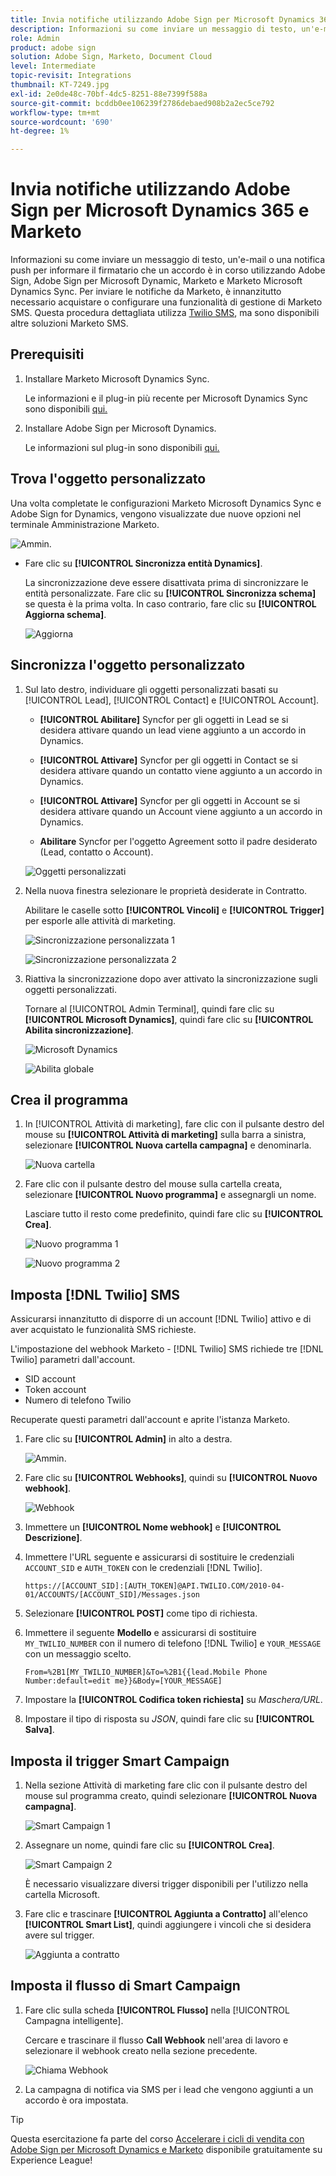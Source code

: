 ```yaml
---
title: Invia notifiche utilizzando Adobe Sign per Microsoft Dynamics 365 e Marketo
description: Informazioni su come inviare un messaggio di testo, un'e-mail o una notifica push per far sapere al firmatario che è in corso un accordo
role: Admin
product: adobe sign
solution: Adobe Sign, Marketo, Document Cloud
level: Intermediate
topic-revisit: Integrations
thumbnail: KT-7249.jpg
exl-id: 2e0de48c-70bf-4dc5-8251-88e7399f588a
source-git-commit: bcddb0ee106239f2786debaed908b2a2ec5ce792
workflow-type: tm+mt
source-wordcount: '690'
ht-degree: 1%

---
```


# Invia notifiche utilizzando Adobe Sign per Microsoft Dynamics 365 e Marketo

Informazioni su come inviare un messaggio di testo, un&#39;e-mail o una notifica push per informare il firmatario che un accordo è in corso utilizzando Adobe Sign, Adobe Sign per Microsoft Dynamic, Marketo e Marketo Microsoft Dynamics Sync. Per inviare le notifiche da Marketo, è innanzitutto necessario acquistare o configurare una funzionalità di gestione di Marketo SMS. Questa procedura dettagliata utilizza [Twilio SMS](https://launchpoint.marketo.com/twilio/twilio-sms-for-marketo/), ma sono disponibili altre soluzioni Marketo SMS.

## Prerequisiti

1. Installare Marketo Microsoft Dynamics Sync.

   Le informazioni e il plug-in più recente per Microsoft Dynamics Sync sono disponibili [qui.](https://experienceleague.adobe.com/docs/marketo/using/product-docs/crm-sync/microsoft-dynamics/marketo-plugin-releases-for-microsoft-dynamics.html)

1. Installare Adobe Sign per Microsoft Dynamics.

   Le informazioni sul plug-in sono disponibili [qui.](https://helpx.adobe.com/ca/sign/using/microsoft-dynamics-integration-installation-guide.html)

## Trova l&#39;oggetto personalizzato

Una volta completate le configurazioni Marketo Microsoft Dynamics Sync e Adobe Sign for Dynamics, vengono visualizzate due nuove opzioni nel terminale Amministrazione Marketo.

![Ammin.](assets/adminTerminal.png)

* Fare clic su **[!UICONTROL Sincronizza entità Dynamics]**.

   La sincronizzazione deve essere disattivata prima di sincronizzare le entità personalizzate. Fare clic su **[!UICONTROL Sincronizza schema]** se questa è la prima volta. In caso contrario, fare clic su **[!UICONTROL Aggiorna schema]**.

   ![Aggiorna](assets/refreshSchema.png)

## Sincronizza l&#39;oggetto personalizzato

1. Sul lato destro, individuare gli oggetti personalizzati basati su [!UICONTROL Lead], [!UICONTROL Contact] e [!UICONTROL Account].

   * **[!UICONTROL Abilitare]** Syncfor per gli oggetti in Lead se si desidera attivare quando un lead viene aggiunto a un accordo in Dynamics.

   * **[!UICONTROL Attivare]** Syncfor per gli oggetti in Contact se si desidera attivare quando un contatto viene aggiunto a un accordo in Dynamics.

   * **[!UICONTROL Attivare]** Syncfor per gli oggetti in Account se si desidera attivare quando un Account viene aggiunto a un accordo in Dynamics.

   * **Abilitare** Syncfor per l&#39;oggetto Agreement sotto il padre desiderato (Lead, contatto o Account).

   ![Oggetti personalizzati](assets/enableSyncDynamics.png)

1. Nella nuova finestra selezionare le proprietà desiderate in Contratto.

   Abilitare le caselle sotto **[!UICONTROL Vincoli]** e **[!UICONTROL Trigger]** per esporle alle attività di marketing.

   ![Sincronizzazione personalizzata 1](assets/entitySync1.png)

   ![Sincronizzazione personalizzata 2](assets/entitySync2.png)

1. Riattiva la sincronizzazione dopo aver attivato la sincronizzazione sugli oggetti personalizzati.

   Tornare al [!UICONTROL Admin Terminal], quindi fare clic su **[!UICONTROL Microsoft Dynamics]**, quindi fare clic su **[!UICONTROL Abilita sincronizzazione]**.

   ![Microsoft Dynamics](assets/microsoftDynamics.png)

   ![Abilita globale](assets/enableGlobalDynamics.png)

## Crea il programma

1. In [!UICONTROL Attività di marketing], fare clic con il pulsante destro del mouse su **[!UICONTROL Attività di marketing]** sulla barra a sinistra, selezionare **[!UICONTROL Nuova cartella campagna]** e denominarla.

   ![Nuova cartella](assets/newFolder.png)

1. Fare clic con il pulsante destro del mouse sulla cartella creata, selezionare **[!UICONTROL Nuovo programma]** e assegnargli un nome.

   Lasciare tutto il resto come predefinito, quindi fare clic su **[!UICONTROL Crea]**.

   ![Nuovo programma 1](assets/newProgram1.png)

   ![Nuovo programma 2](assets/newProgram2.png)

## Imposta [!DNL Twilio] SMS

Assicurarsi innanzitutto di disporre di un account [!DNL Twilio] attivo e di aver acquistato le funzionalità SMS richieste.

L&#39;impostazione del webhook Marketo - [!DNL Twilio] SMS richiede tre [!DNL Twilio] parametri dall&#39;account.

* SID account
* Token account
* Numero di telefono Twilio

Recuperate questi parametri dall&#39;account e aprite l&#39;istanza Marketo.

1. Fare clic su **[!UICONTROL Admin]** in alto a destra.

   ![Ammin.](assets/adminTab.png)

1. Fare clic su **[!UICONTROL Webhooks]**, quindi su **[!UICONTROL Nuovo webhook]**.

   ![Webhook](assets/webhooks.png)

1. Immettere un **[!UICONTROL Nome webhook]** e **[!UICONTROL Descrizione]**.

1. Immettere l&#39;URL seguente e assicurarsi di sostituire le credenziali `ACCOUNT_SID` e `AUTH_TOKEN` con le credenziali [!DNL Twilio].

   ```
   https://[ACCOUNT_SID]:[AUTH_TOKEN]@API.TWILIO.COM/2010-04-01/ACCOUNTS/[ACCOUNT_SID]/Messages.json
   ```

1. Selezionare **[!UICONTROL POST]** come tipo di richiesta.

1. Immettere il seguente **Modello** e assicurarsi di sostituire `MY_TWILIO_NUMBER` con il numero di telefono [!DNL Twilio] e `YOUR_MESSAGE` con un messaggio scelto.

   ```
   From=%2B1[MY_TWILIO_NUMBER]&To=%2B1{{lead.Mobile Phone Number:default=edit me}}&Body=[YOUR_MESSAGE]
   ```

1. Impostare la **[!UICONTROL Codifica token richiesta]** su *Maschera/URL*.

1. Impostare il tipo di risposta su *JSON*, quindi fare clic su **[!UICONTROL Salva]**.

## Imposta il trigger Smart Campaign

1. Nella sezione Attività di marketing fare clic con il pulsante destro del mouse sul programma creato, quindi selezionare **[!UICONTROL Nuova campagna]**.

   ![Smart Campaign 1](assets/smartCampaign1.png)

1. Assegnare un nome, quindi fare clic su **[!UICONTROL Crea]**.

   ![Smart Campaign 2](assets/smartCampaign3.png)

   È necessario visualizzare diversi trigger disponibili per l&#39;utilizzo nella cartella Microsoft.

1. Fare clic e trascinare **[!UICONTROL Aggiunta a Contratto]** all&#39;elenco **[!UICONTROL Smart List]**, quindi aggiungere i vincoli che si desidera avere sul trigger.

   ![Aggiunta a contratto](assets/addedToAgreementDynamics.png)

## Imposta il flusso di Smart Campaign

1. Fare clic sulla scheda **[!UICONTROL Flusso]** nella [!UICONTROL Campagna intelligente].

   Cercare e trascinare il flusso **Call Webhook** nell&#39;area di lavoro e selezionare il webhook creato nella sezione precedente.

   ![Chiama Webhook](assets/callWebhook.png)

1. La campagna di notifica via SMS per i lead che vengono aggiunti a un accordo è ora impostata.
>[!TIP]
>
>Questa esercitazione fa parte del corso [Accelerare i cicli di vendita con Adobe Sign per Microsoft Dynamics e Marketo](https://experienceleague.adobe.com/?recommended=Sign-U-1-2021.1) disponibile gratuitamente su Experience League!